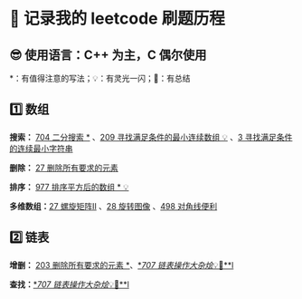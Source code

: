 # 🚀 记录我的 leetcode 刷题历程 
## 😎 使用语言：C++ 为主，C 偶尔使用

*：有值得注意的写法；💡：有灵光一闪；💯：有总结

## 1️⃣ 数组
**搜索：** [704 二分搜索 *](https://github.com/UKON09/leetcode/blob/main/704.md) 、[209 寻找满足条件的最小连续数组 💡](https://github.com/UKON09/leetcode/blob/main/209.md) 、[3 寻找满足条件的连续最小字符串](https://github.com/UKON09/leetcode/blob/main/3.md)

**删除：** [27 删除所有要求的元素](https://github.com/UKON09/leetcode/blob/main/27.md)

**排序：** [977 排序平方后的数组 * 💡](https://github.com/UKON09/leetcode/blob/main/977.md)

**多维数组：**[27 螺旋矩阵Ⅱ](https://github.com/UKON09/leetcode/blob/main/59.md) 、[28 旋转图像](https://github.com/UKON09/leetcode/blob/main/28.md) 、[498 对角线便利](https://github.com/UKON09/leetcode/blob/main/498.md)
## 2️⃣ 链表
**增删：** [203 删除所有要求的元素 *](https://github.com/UKON09/leetcode/blob/main/203.md)、[**707 链表操作大杂烩*💡💯**l](https://github.com/UKON09/leetcode/blob/main/707.md)

**查找：**[**707 链表操作大杂烩*💡💯**l](https://github.com/UKON09/leetcode/blob/main/707.md)
